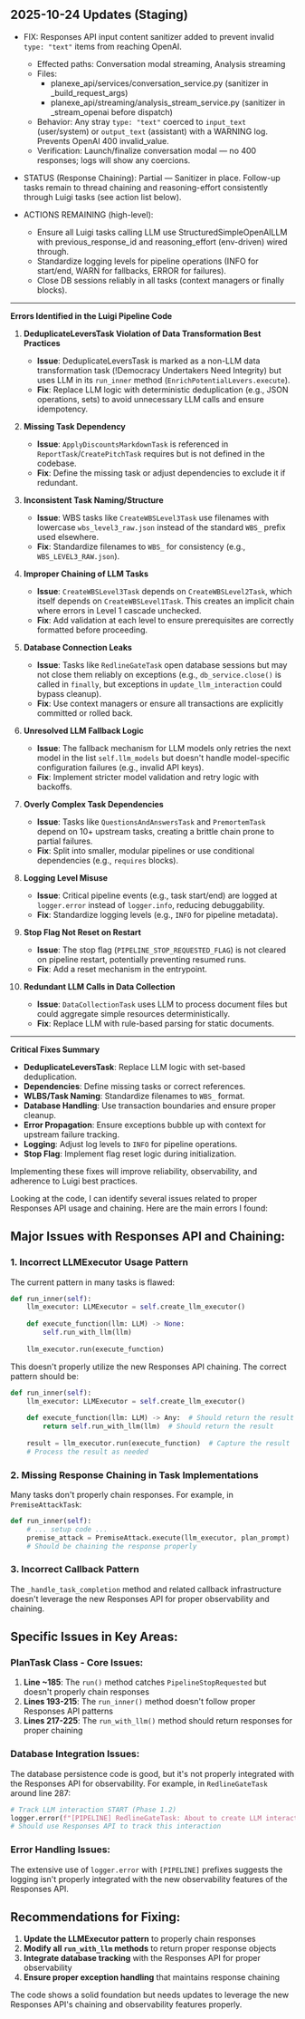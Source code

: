 ## 2025-10-24 Updates (Staging)

- FIX: Responses API input content sanitizer added to prevent invalid `type: "text"` items from reaching OpenAI.
  - Effected paths: Conversation modal streaming, Analysis streaming
  - Files:
    - planexe_api/services/conversation_service.py (sanitizer in _build_request_args)
    - planexe_api/streaming/analysis_stream_service.py (sanitizer in _stream_openai before dispatch)
  - Behavior: Any stray `type: "text"` coerced to `input_text` (user/system) or `output_text` (assistant) with a WARNING log. Prevents OpenAI 400 invalid_value.
  - Verification: Launch/finalize conversation modal — no 400 responses; logs will show any coercions.

- STATUS (Response Chaining): Partial — Sanitizer in place. Follow-up tasks remain to thread chaining and reasoning-effort consistently through Luigi tasks (see action list below).

- ACTIONS REMAINING (high-level):
  - Ensure all Luigi tasks calling LLM use StructuredSimpleOpenAILLM with previous_response_id and reasoning_effort (env-driven) wired through.
  - Standardize logging levels for pipeline operations (INFO for start/end, WARN for fallbacks, ERROR for failures).
  - Close DB sessions reliably in all tasks (context managers or finally blocks).

---

**Errors Identified in the Luigi Pipeline Code**

1. **DeduplicateLeversTask Violation of Data Transformation Best Practices**  
   - **Issue**: DeduplicateLeversTask is marked as a non-LLM data transformation task (ǃDemocracy Undertakers Need Integrity) but uses LLM in its `run_inner` method (`EnrichPotentialLevers.execute`).  
   - **Fix**: Replace LLM logic with deterministic deduplication (e.g., JSON operations, sets) to avoid unnecessary LLM calls and ensure idempotency.

2. **Missing Task Dependency**  
   - **Issue**: `ApplyDiscountsMarkdownTask` is referenced in `ReportTask`/`CreatePitchTask` requires but is not defined in the codebase.  
   - **Fix**: Define the missing task or adjust dependencies to exclude it if redundant.

3. **Inconsistent Task Naming/Structure**  
   - **Issue**: WBS tasks like `CreateWBSLevel3Task` use filenames with lowercase `wbs_level3_raw.json` instead of the standard `WBS_` prefix used elsewhere.  
   - **Fix**: Standardize filenames to `WBS_` for consistency (e.g., `WBS_LEVEL3_RAW.json`).

4. **Improper Chaining of LLM Tasks**  
   - **Issue**: `CreateWBSLevel3Task` depends on `CreateWBSLevel2Task`, which itself depends on `CreateWBSLevel1Task`. This creates an implicit chain where errors in Level 1 cascade unchecked.  
   - **Fix**: Add validation at each level to ensure prerequisites are correctly formatted before proceeding.

5. **Database Connection Leaks**  
   - **Issue**: Tasks like `RedlineGateTask` open database sessions but may not close them reliably on exceptions (e.g., `db_service.close()` is called in `finally`, but exceptions in `update_llm_interaction` could bypass cleanup).  
   - **Fix**: Use context managers or ensure all transactions are explicitly committed or rolled back.

6. **Unresolved LLM Fallback Logic**  
   - **Issue**: The fallback mechanism for LLM models only retries the next model in the list `self.llm_models` but doesn't handle model-specific configuration failures (e.g., invalid API keys).  
   - **Fix**: Implement stricter model validation and retry logic with backoffs.

7. **Overly Complex Task Dependencies**  
   - **Issue**: Tasks like `QuestionsAndAnswersTask` and `PremortemTask` depend on 10+ upstream tasks, creating a brittle chain prone to partial failures.  
   - **Fix**: Split into smaller, modular pipelines or use conditional dependencies (e.g., `requires` blocks).

8. **Logging Level Misuse**  
   - **Issue**: Critical pipeline events (e.g., task start/end) are logged at `logger.error` instead of `logger.info`, reducing debuggability.  
   - **Fix**: Standardize logging levels (e.g., `INFO` for pipeline metadata).

9. **Stop Flag Not Reset on Restart**  
   - **Issue**: The stop flag (`PIPELINE_STOP_REQUESTED_FLAG`) is not cleared on pipeline restart, potentially preventing resumed runs.  
   - **Fix**: Add a reset mechanism in the entrypoint.

10. **Redundant LLM Calls in Data Collection**  
    - **Issue**: `DataCollectionTask` uses LLM to process document files but could aggregate simple resources deterministically.  
    - **Fix**: Replace LLM with rule-based parsing for static documents.

---

**Critical Fixes Summary**  
- **DeduplicateLeversTask**: Replace LLM logic with set-based deduplication.  
- **Dependencies**: Define missing tasks or correct references.  
- **WLBS/Task Naming**: Standardize filenames to `WBS_` format.  
- **Database Handling**: Use transaction boundaries and ensure proper cleanup.  
- **Error Propagation**: Ensure exceptions bubble up with context for upstream failure tracking.  
- **Logging**: Adjust log levels to `INFO` for pipeline operations.  
- **Stop Flag**: Implement flag reset logic during initialization.  

Implementing these fixes will improve reliability, observability, and adherence to Luigi best practices.

Looking at the code, I can identify several issues related to proper Responses API usage and chaining. Here are the main errors I found:

## Major Issues with Responses API and Chaining:

### 1. **Incorrect LLMExecutor Usage Pattern**
The current pattern in many tasks is flawed:
```python
def run_inner(self):
    llm_executor: LLMExecutor = self.create_llm_executor()
    
    def execute_function(llm: LLM) -> None:
        self.run_with_llm(llm)
    
    llm_executor.run(execute_function)
```

This doesn't properly utilize the new Responses API chaining. The correct pattern should be:

```python
def run_inner(self):
    llm_executor: LLMExecutor = self.create_llm_executor()
    
    def execute_function(llm: LLM) -> Any:  # Should return the result
        return self.run_with_llm(llm)  # Should return the result
    
    result = llm_executor.run(execute_function)  # Capture the result
    # Process the result as needed
```

### 2. **Missing Response Chaining in Task Implementations**
Many tasks don't properly chain responses. For example, in `PremiseAttackTask`:

```python
def run_inner(self):
    # ... setup code ...
    premise_attack = PremiseAttack.execute(llm_executor, plan_prompt)
    # Should be chaining the response properly
```

### 3. **Incorrect Callback Pattern**
The `_handle_task_completion` method and related callback infrastructure doesn't leverage the new Responses API for proper observability and chaining.

## Specific Issues in Key Areas:

### **PlanTask Class - Core Issues:**
1. **Line ~185**: The `run()` method catches `PipelineStopRequested` but doesn't properly chain responses
2. **Lines 193-215**: The `run_inner()` method doesn't follow proper Responses API patterns
3. **Lines 217-225**: The `run_with_llm()` method should return responses for proper chaining

### **Database Integration Issues:**
The database persistence code is good, but it's not properly integrated with the Responses API for observability. For example, in `RedlineGateTask` around line 287:

```python
# Track LLM interaction START (Phase 1.2)
logger.error(f"[PIPELINE] RedlineGateTask: About to create LLM interaction in database...")
# Should use Responses API to track this interaction
```

### **Error Handling Issues:**
The extensive use of `logger.error` with `[PIPELINE]` prefixes suggests the logging isn't properly integrated with the new observability features of the Responses API.

## Recommendations for Fixing:

1. **Update the LLMExecutor pattern** to properly chain responses
2. **Modify all `run_with_llm` methods** to return proper response objects
3. **Integrate database tracking** with the Responses API for proper observability
5. **Ensure proper exception handling** that maintains response chaining

The code shows a solid foundation but needs updates to leverage the new Responses API's chaining and observability features properly.